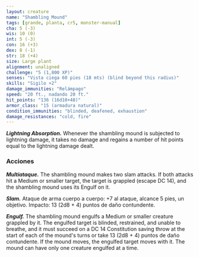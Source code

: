 ```yaml
---
layout: creature
name: "Shambling Mound"
tags: [grande, planta, cr5, monster-manual]
cha: 5 (-3)
wis: 10 (0)
int: 5 (-3)
con: 16 (+3)
dex: 8 (-1)
str: 18 (+4)
size: Large plant
alignment: unaligned
challenge: "5 (1,800 XP)"
senses: "Vista ciega 60 pies (18 mts) (blind beyond this radius)"
skills: "Sigilo +2"
damage_immunities: "Relámpago"
speed: "20 ft., nadando 20 ft."
hit_points: "136 (16d10+48)"
armor_class: "15 (armadura natural)"
condition_immunities: "blinded, deafened, exhaustion"
damage_resistances: "cold, fire"
---
```


***Lightning Absorption.*** Whenever the shambling mound is subjected to lightning damage, it takes no damage and regains a number of hit points equal to the lightning damage dealt.

### Acciones

***Multiataque.*** The shambling mound makes two slam attacks. If both attacks hit a Medium or smaller target, the target is grappled (escape DC 14), and the shambling mound uses its Engulf on it.

***Slam.*** Ataque de arma cuerpo a cuerpo: +7 al ataque, alcance 5 pies, un objetivo. Impacto: 13 (2d8 + 4) puntos de daño contundente.

***Engulf.*** The shambling mound engulfs a Medium or smaller creature grappled by it. The engulfed target is blinded, restrained, and unable to breathe, and it must succeed on a DC 14 Constitution saving throw at the start of each of the mound's turns or take 13 (2d8 + 4) puntos de daño contundente. If the mound moves, the engulfed target moves with it. The mound can have only one creature engulfed at a time.